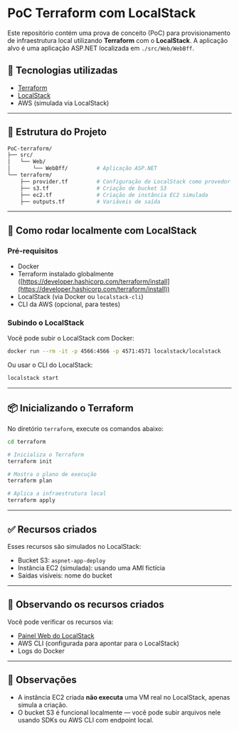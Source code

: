 # PoC Terraform com LocalStack

Este repositório contém uma prova de conceito (PoC) para provisionamento de infraestrutura local utilizando **Terraform** com o **LocalStack**. A aplicação alvo é uma aplicação ASP.NET localizada em `./src/Web/WebBff`.

## 🔧 Tecnologias utilizadas

- [Terraform](https://www.terraform.io/)
- [LocalStack](https://localstack.cloud/)
- AWS (simulada via LocalStack)

---

## 📁 Estrutura do Projeto

```bash
PoC-terraform/
├── src/
│   └── Web/
│       └── WebBff/         # Aplicação ASP.NET
└── terraform/
    ├── provider.tf         # Configuração do LocalStack como provedor AWS
    ├── s3.tf               # Criação de bucket S3
    ├── ec2.tf              # Criação de instância EC2 simulada
    ├── outputs.tf          # Variáveis de saída
````

---

## 🚀 Como rodar localmente com LocalStack

### Pré-requisitos

* Docker
* Terraform instalado globalmente ([https://developer.hashicorp.com/terraform/install](https://developer.hashicorp.com/terraform/install))
* LocalStack (via Docker ou `localstack-cli`)
* CLI da AWS (opcional, para testes)

### Subindo o LocalStack

Você pode subir o LocalStack com Docker:

```bash
docker run --rm -it -p 4566:4566 -p 4571:4571 localstack/localstack
```

Ou usar o CLI do LocalStack:

```bash
localstack start
```

---

## 📦 Inicializando o Terraform

No diretório `terraform`, execute os comandos abaixo:

```bash
cd terraform

# Inicializa o Terraform
terraform init

# Mostra o plano de execução
terraform plan

# Aplica a infraestrutura local
terraform apply
```

---

## ✅ Recursos criados

Esses recursos são simulados no LocalStack:

* Bucket S3: `aspnet-app-deploy`
* Instância EC2 (simulada): usando uma AMI fictícia
* Saídas visíveis: nome do bucket

---

## 🧪 Observando os recursos criados

Você pode verificar os recursos via:

* [Painel Web do LocalStack](https://app.localstack.cloud/instances)
* AWS CLI (configurada para apontar para o LocalStack)
* Logs do Docker

---

## 📌 Observações

* A instância EC2 criada **não executa** uma VM real no LocalStack, apenas simula a criação.
* O bucket S3 é funcional localmente — você pode subir arquivos nele usando SDKs ou AWS CLI com endpoint local.
